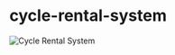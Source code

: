 # cycle-rental-system
![Cycle Rental System](https://github.com/shreyamaurya029/rental-system/blob/main/Screenshot%202023-12-27%20at%2012.39.19%20PM.png)

